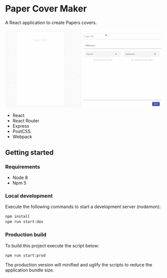 # Paper Cover Maker

A React application to create Papers covers.

![](images/paper-cover.gif)

- React
- React Router
- Express
- PostCSS
- Webpack

## Getting started
### Requirements
- Node 8
- Npm 5

### Local development

Execute the following commands to start a development server (nodemon):


```sh
npm install
npm run start:dev
```

### Production build

To build this project execute the script below:

```sh
npm run start:prod
```

The production version will minified and uglify the scripts to reduce the application bundle size.
